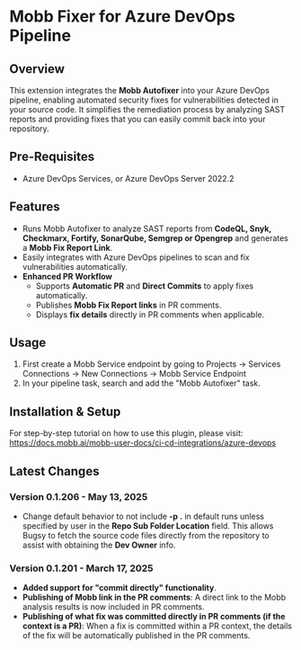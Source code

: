 # Mobb Fixer for Azure DevOps Pipeline

## Overview

This extension integrates the **Mobb Autofixer** into your Azure DevOps pipeline, enabling automated security fixes for vulnerabilities detected in your source code. It simplifies the remediation process by analyzing SAST reports and providing fixes that you can easily commit back into your repository. 

## Pre-Requisites

* Azure DevOps Services, or Azure DevOps Server 2022.2

## Features

- Runs Mobb Autofixer to analyze SAST reports from **CodeQL, Snyk, Checkmarx, Fortify, SonarQube, Semgrep or Opengrep** and generates a **Mobb Fix Report Link**.
- Easily integrates with Azure DevOps pipelines to scan and fix vulnerabilities automatically.
- **Enhanced PR Workflow**  
  - Supports **Automatic PR** and **Direct Commits** to apply fixes automatically.  
  - Publishes **Mobb Fix Report links** in PR comments.  
  - Displays **fix details** directly in PR comments when applicable.  

## Usage

1. First create a Mobb Service endpoint by going to Projects -> Services Connections -> New Connections -> Mobb Service Endpoint
2. In your pipeline task, search and add the "Mobb Autofixer" task.

## Installation & Setup

For step-by-step tutorial on how to use this plugin, please visit: https://docs.mobb.ai/mobb-user-docs/ci-cd-integrations/azure-devops

## Latest Changes

### Version 0.1.206 - May 13, 2025

- Change default behavior to not include **-p .** in default runs unless specified by user in the **Repo Sub Folder Location** field. This allows Bugsy to fetch the source code files directly from the repository to assist with obtaining the **Dev Owner** info. 

### Version 0.1.201 - March 17, 2025

- **Added support for "commit directly" functionality**.
- **Publishing of Mobb link in the PR comments**: A direct link to the Mobb analysis results is now included in PR comments.
- **Publishing of what fix was committed directly in PR comments (if the context is a PR)**: When a fix is committed within a PR context, the details of the fix will be automatically published in the PR comments.
